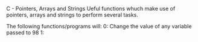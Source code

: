 C - Pointers, Arrays and Strings
Ueful functions whuch make use of pointers, arrays and strings
to perform several tasks.

The following functions/programs will:
0: Change the value of any variable passed to 98
1: